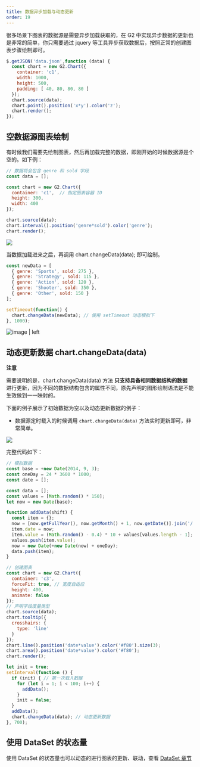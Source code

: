 ```yaml
---
title: 数据异步加载与动态更新
order: 19
---
```


很多场景下图表的数据源是需要异步加载获取的，在 G2 中实现异步数据的更新也是非常的简单，你只需要通过 jquery 等工具异步获取数据后，按照正常的创建图表步骤绘制即可。

```js
$.getJSON('data.json',function (data) {
  const chart = new G2.Chart({
    container: 'c1',
    width: 1000,
    height: 500,
    padding: [ 40, 80, 80, 80 ]
  });
  chart.source(data);
  chart.point().position('x*y').color('z');
  chart.render();
});
```

## 空数据源图表绘制

有时候我们需要先绘制图表，然后再加载完整的数据，即刚开始的时候数据源是个空的。如下例：

```js
// 数据将会包含 genre 和 sold 字段
const data = [];

const chart = new G2.Chart({
  container: 'c1',  // 指定图表容器 ID
  height: 300,
  width: 400
});

chart.source(data);
chart.interval().position('genre*sold').color('genre');
chart.render();
```

![](https://gw.alipayobjects.com/mdn/rms_2274c3/afts/img/A*ObsiTa_A_qcAAAAAAAAAAABkARQnAQ)

当数据加载进来之后，再调用 chart.changeData(data); 即可绘制。

```js
const newData = [
  { genre: 'Sports', sold: 275 },
  { genre: 'Strategy', sold: 115 },
  { genre: 'Action', sold: 120 },
  { genre: 'Shooter', sold: 350 },
  { genre: 'Other', sold: 150 }
];

setTimeout(function() {
  chart.changeData(newData); // 使用 setTimeout 动态模拟下
}, 1000);
```

![image | left](https://gw.alipayobjects.com/mdn/rms_2274c3/afts/img/A*fQe3S7XnzUEAAAAAAAAAAABkARQnAQ)

## 动态更新数据 chart.changeData(data)

__注意__

需要说明的是，chart.changeData(data) 方法 __只支持具备相同数据结构的数据__ 进行更新，因为不同的数据结构包含的属性不同，原先声明的图形绘制语法是不能生效做到一一映射的。

下面的例子展示了初始数据为空以及动态更新数据的例子：

* 数据源定时载入的时候调用 `chart.changeData(data)` 方法实时更新即可，非常简单。

![](https://gw.alipayobjects.com/mdn/rms_2274c3/afts/img/A*T7zJTbgwcF4AAAAAAAAAAABkARQnAQ)

完整代码如下：

```javascript
// 模拟数据
const base = +new Date(2014, 9, 3);
const oneDay = 24 * 3600 * 1000;
const date = [];

const data = [];
const values = [Math.random() * 150];
let now = new Date(base);

function addData(shift) {
  const item = {};
  now = [now.getFullYear(), now.getMonth() + 1, now.getDate()].join('/');
  item.date = now;
  item.value = (Math.random() - 0.4) * 10 + values[values.length - 1];
  values.push(item.value);
  now = new Date(+new Date(now) + oneDay);
  data.push(item);
}

// 创建图表
const chart = new G2.Chart({
  container: 'c3',
  forceFit: true, // 宽度自适应
  height: 400,
  animate: false
});
// 声明字段度量类型
chart.source(data);
chart.tooltip({
  crosshairs: {
    type: 'line'
  }
});
chart.line().position('date*value').color('#f80').size(3);
chart.area().position('date*value').color('#f80');
chart.render();

let init = true;
setInterval(function () {
  if (init) { // 第一次载入数据
    for (let i = 1; i < 100; i++) {
      addData();
    }
    init = false;
  }
  addData();
  chart.changeData(data); // 动态更新数据
}, 700);
```

## 使用 DataSet 的状态量

使用 DataSet 的状态量也可以动态的进行图表的更新、联动，查看 [DataSet 章节](/zh/docs/api/data-set)
